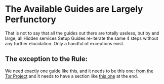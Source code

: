 The Available Guides are Largely Perfunctory
============================================

That is not to say that all the guides out there are totally useless,
but by and large, all Hidden services Setup Guides re-iterate the same
4 steps without any further elucidation. Only a handful of exceptions
exist.

The exception to the Rule:
--------------------------

We need exactly one guide like this, and it needs to be this one:
[from the Tor Project](https://community.torproject.org/onion-services/setup/)
and it needs to have a section like [this one](https://community.torproject.org/onion-services/setup/#step-6:-security-advice-and-more-tips)
at the end.

